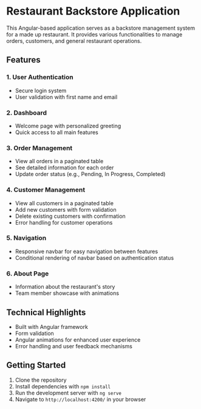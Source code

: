 # Restaurant Backstore Application

This Angular-based application serves as a backstore management system for a made up restaurant. It provides various functionalities to manage orders, customers, and general restaurant operations.

## Features

### 1. User Authentication
- Secure login system
- User validation with first name and email

### 2. Dashboard
- Welcome page with personalized greeting
- Quick access to all main features

### 3. Order Management
- View all orders in a paginated table
- See detailed information for each order
- Update order status (e.g., Pending, In Progress, Completed)

### 4. Customer Management
- View all customers in a paginated table
- Add new customers with form validation
- Delete existing customers with confirmation
- Error handling for customer operations

### 5. Navigation
- Responsive navbar for easy navigation between features
- Conditional rendering of navbar based on authentication status

### 6. About Page
- Information about the restaurant's story
- Team member showcase with animations

## Technical Highlights

- Built with Angular framework
- Form validation
- Angular animations for enhanced user experience
- Error handling and user feedback mechanisms

## Getting Started

1. Clone the repository
2. Install dependencies with `npm install`
3. Run the development server with `ng serve`
4. Navigate to `http://localhost:4200/` in your browser
